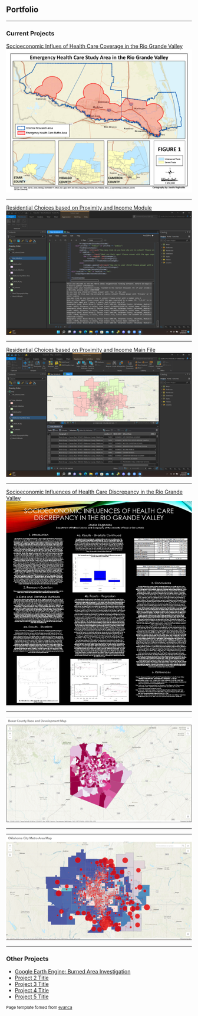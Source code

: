 ## Portfolio

---

### Current Projects

[Socioeconomic Influes of Health Care Coverage in the Rio Grande Valley](/sample_page)
<img src="images/Final Project Maps1024_1.jpg?raw=true"/>

---
[Residential Choices based on Proximity and Income Module](/pdf/regi0011_module.py)
<img src="images/Module_ex.png?raw=true"/>

---
[Residential Choices based on Proximity and Income Main File](/pdf/regi0011_main.py)
<img src="images/Main_ex.png?raw=true"/>

---
[Socioeconomic Influences of Health Care Discrepancy in the Rio Grande Valley](/pdf/sec_rgv_working_file.R)
<img src="images/Reginaldo_Jaselle_Proj1024_1.jpg?raw=true"/>

---

[![Bexar County Race and Development Assessment](images/GIS_website.png)](https://uok.maps.arcgis.com/apps/instant/basic/index.html?appid=b57d9850ffa14380b583df0ef665000f)

---

[![Oklahoma City Metro Area School Selections](images/GIS_website_OKC.png)](https://uok.maps.arcgis.com/apps/instant/basic/index.html?appid=b6f1f11074a040acb45ac4e60b903c47)

---

### Other Projects

- [Google Earth Engine: Burned Area Investigation](https://jrregi05.users.earthengine.app/view/burned-area-investigation)
- [Project 2 Title](http://example.com/)
- [Project 3 Title](http://example.com/)
- [Project 4 Title](http://example.com/)
- [Project 5 Title](http://example.com/)



<p style="font-size:11px">Page template forked from <a href="https://github.com/evanca/quick-portfolio">evanca</a></p>
<!-- Remove above link if you don't want to attibute -->
